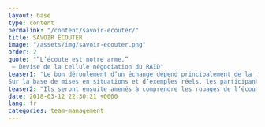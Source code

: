 ```yaml
---
layout: base
type: content
permalink: "/content/savoir-ecouter/"
title: SAVOIR ÉCOUTER
image: "/assets/img/savoir-ecouter.png"
order: 2
quote: "“L’écoute est notre arme.”
 – Devise de la cellule négociation du RAID"
teaser1: "Le bon déroulement d’un échange dépend principalement de la façon dont votre interlocuteur perçoit votre écoute et s’il a confiance en vous.
Sur la base de mises en situations et d’exemples réels, les participants prendront connaissance des 5 types d’écoutes."
teaser2: "Ils seront ensuite amenés à comprendre les rouages de l’écoute, à travailler leur capacité à inspirer confiance grace a l’écoute active, à identifier une écoute nocive et à comprendre comment y répondre."
date: 2018-03-12 22:30:21 +0000
lang: fr
categories: team-management
---
```

